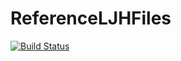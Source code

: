 # ReferenceLJHFiles

[![Build Status](https://travis-ci.org/ggggggggg/ReferenceLJHFiles.jl.svg?branch=master)](https://travis-ci.org/ggggggggg/ReferenceLJHFiles.jl)
